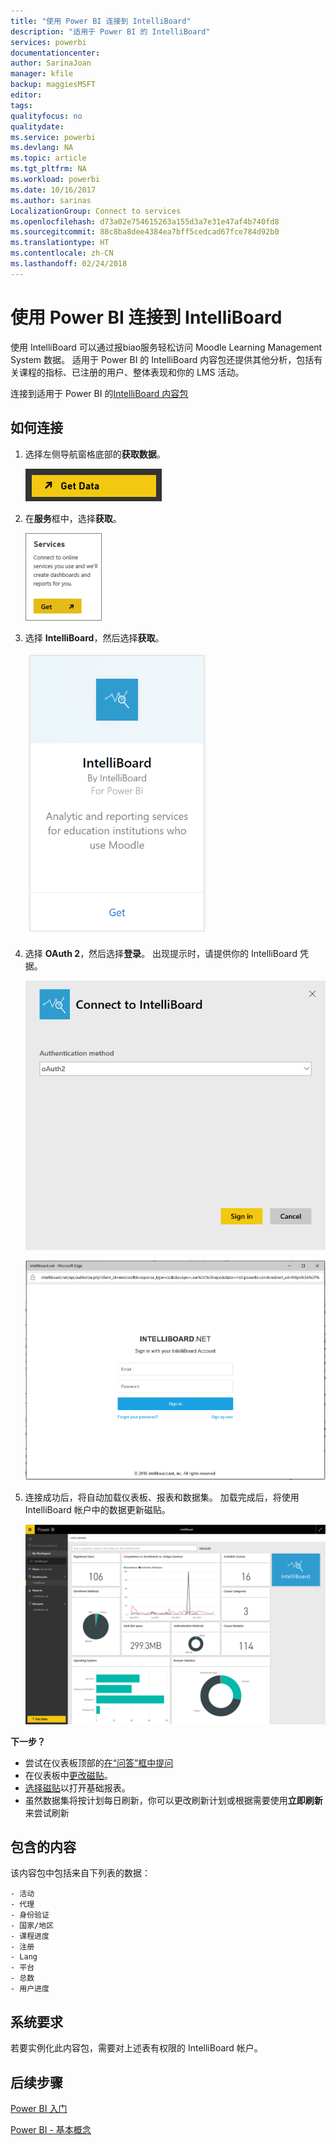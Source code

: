 ```yaml
---
title: "使用 Power BI 连接到 IntelliBoard"
description: "适用于 Power BI 的 IntelliBoard"
services: powerbi
documentationcenter: 
author: SarinaJoan
manager: kfile
backup: maggiesMSFT
editor: 
tags: 
qualityfocus: no
qualitydate: 
ms.service: powerbi
ms.devlang: NA
ms.topic: article
ms.tgt_pltfrm: NA
ms.workload: powerbi
ms.date: 10/16/2017
ms.author: sarinas
LocalizationGroup: Connect to services
ms.openlocfilehash: d73a02e754615263a155d3a7e31e47af4b740fd8
ms.sourcegitcommit: 88c8ba8dee4384ea7bff5cedcad67fce784d92b0
ms.translationtype: HT
ms.contentlocale: zh-CN
ms.lasthandoff: 02/24/2018
---
```

# <a name="connect-to-intelliboard-with-power-bi"></a>使用 Power BI 连接到 IntelliBoard
使用 IntelliBoard 可以通过报biao服务轻松访问 Moodle Learning Management System 数据。 适用于 Power BI 的 IntelliBoard 内容包还提供其他分析，包括有关课程的指标、已注册的用户、整体表现和你的 LMS 活动。

连接到适用于 Power BI 的[IntelliBoard 内容包](https://app.powerbi.com/getdata/services/intelliboard)

## <a name="how-to-connect"></a>如何连接
1. 选择左侧导航窗格底部的**获取数据**。  
   
    ![](media/service-connect-to-intelliboard/getdata.png)
2. 在**服务**框中，选择**获取**。  
   
    ![](media/service-connect-to-intelliboard/services.png)
3. 选择 **IntelliBoard**，然后选择**获取**。  
   
    ![](media/service-connect-to-intelliboard/intelliboard.png)
4. 选择 **OAuth 2**，然后选择**登录**。 出现提示时，请提供你的 IntelliBoard 凭据。
   
    ![](media/service-connect-to-intelliboard/creds.png)
   
    ![](media/service-connect-to-intelliboard/creds2.png)
5. 连接成功后，将自动加载仪表板、报表和数据集。 加载完成后，将使用 IntelliBoard 帐户中的数据更新磁贴。
   
    ![](media/service-connect-to-intelliboard/dashboard.png)

**下一步？**

* 尝试在仪表板顶部的[在“问答”框中提问](power-bi-q-and-a.md)
* 在仪表板中[更改磁贴](service-dashboard-edit-tile.md)。
* [选择磁贴](service-dashboard-tiles.md)以打开基础报表。
* 虽然数据集将按计划每日刷新，你可以更改刷新计划或根据需要使用**立即刷新**来尝试刷新

## <a name="whats-included"></a>包含的内容
该内容包中包括来自下列表的数据：  

    - 活动  
    - 代理  
    - 身份验证  
    - 国家/地区  
    - 课程进度  
    - 注册
    - Lang  
    - 平台  
    - 总数  
    - 用户进度    

## <a name="system-requirements"></a>系统要求
若要实例化此内容包，需要对上述表有权限的 IntelliBoard 帐户。

## <a name="next-steps"></a>后续步骤
[Power BI 入门](service-get-started.md)

[Power BI - 基本概念](service-basic-concepts.md)

